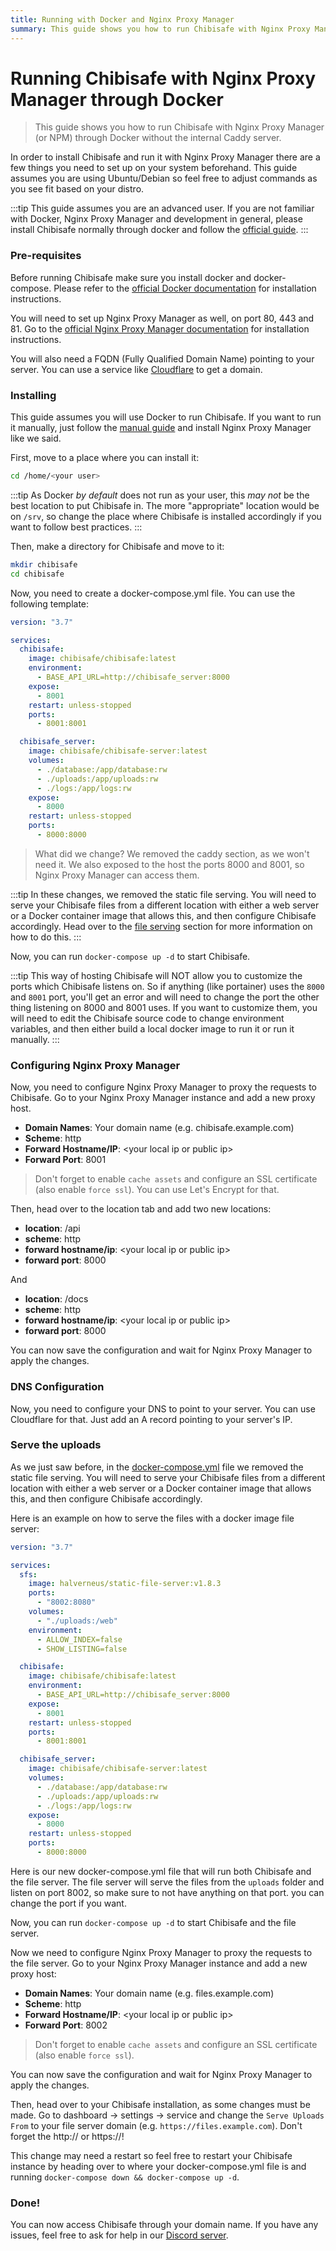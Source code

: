 ```yaml
---
title: Running with Docker and Nginx Proxy Manager
summary: This guide shows you how to run Chibisafe with Nginx Proxy Manager (or NPM) through Docker without the internal Caddy server.
---
```


# Running Chibisafe with Nginx Proxy Manager through Docker
> This guide shows you how to run Chibisafe with Nginx Proxy Manager (or NPM) through Docker without the internal Caddy server.

In order to install Chibisafe and run it with Nginx Proxy Manager there are a few things you need to set up on your system beforehand. This guide assumes you are using Ubuntu/Debian so feel free to adjust commands as you see fit based on your distro.

:::tip
  This guide assumes you are an advanced user. If you are not familiar with Docker, Nginx Proxy Manager and development in general, please install Chibisafe normally through docker and follow the [official guide](/docs/installation/running-with-docker).
:::

### Pre-requisites

Before running Chibisafe make sure you install docker and docker-compose. Please refer to the [official Docker documentation](https://docs.docker.com/get-docker/) for installation instructions.

You will need to set up Nginx Proxy Manager as well, on port 80, 443 and 81. Go to the [official Nginx Proxy Manager documentation](https://nginxproxymanager.com/guide/#quick-setup) for installation instructions.

You will also need a FQDN (Fully Qualified Domain Name) pointing to your server. You can use a service like [Cloudflare](https://www.cloudflare.com/) to get a domain.

### Installing

This guide assumes you will use Docker to run Chibisafe. If you want to run it manually, just follow the [manual guide](/docs/installation/running-manually) and install Nginx Proxy Manager like we said.

First, move to a place where you can install it:

```bash
cd /home/<your user>
```

:::tip
  As Docker *by default* does not run as your user, this *may not* be the best location to put Chibisafe in.
  The more "appropriate" location would be on `/srv`, so change the place where Chibisafe is installed accordingly if you want to follow best practices.
:::

Then, make a directory for Chibisafe and move to it:

```bash
mkdir chibisafe
cd chibisafe
```

Now, you need to create a docker-compose.yml file. You can use the following template:

```yaml
version: "3.7"

services:
  chibisafe:
    image: chibisafe/chibisafe:latest
    environment:
      - BASE_API_URL=http://chibisafe_server:8000
    expose:
      - 8001
    restart: unless-stopped
    ports:
      - 8001:8001

  chibisafe_server:
    image: chibisafe/chibisafe-server:latest
    volumes:
      - ./database:/app/database:rw
      - ./uploads:/app/uploads:rw
      - ./logs:/app/logs:rw
    expose:
      - 8000
    restart: unless-stopped
    ports:
      - 8000:8000
```

> What did we change?
> We removed the caddy section, as we won't need it. We also exposed to the host the ports 8000 and 8001, so Nginx Proxy Manager can access them.

:::tip
  In these changes, we removed the static file serving. You will need to serve your Chibisafe files from a different location with either a web server or a Docker container image that allows this, and then configure Chibisafe accordingly.
  Head over to the [file serving](#serve-the-uploads) section for more information on how to do this.
:::

Now, you can run `docker-compose up -d` to start Chibisafe.

:::tip
  This way of hosting Chibisafe will NOT allow you to customize the ports which Chibisafe listens on. So if anything (like portainer) uses the `8000` and `8001` port, you'll get an error and will need to change the port the other thing listening on 8000 and 8001 uses.
  If you want to customize them, you will need to edit the Chibisafe source code to change environment variables, and then either build a local docker image to run it or run it manually.
:::

### Configuring Nginx Proxy Manager

Now, you need to configure Nginx Proxy Manager to proxy the requests to Chibisafe. Go to your Nginx Proxy Manager instance and add a new proxy host.

- **Domain Names**: Your domain name (e.g. chibisafe.example.com)
- **Scheme**: http
- **Forward Hostname/IP**: \<your local ip or public ip\>
- **Forward Port**: 8001

> Don't forget to enable `cache assets` and configure an SSL certificate (also enable `force ssl`). You can use Let's Encrypt for that.

Then, head over to the location tab and add two new locations:

- **location**: /api
- **scheme**: http
- **forward hostname/ip**: \<your local ip or public ip\>
- **forward port**: 8000

And

- **location**: /docs
- **scheme**: http
- **forward hostname/ip**: \<your local ip or public ip\>
- **forward port**: 8000

You can now save the configuration and wait for Nginx Proxy Manager to apply the changes.

### DNS Configuration

Now, you need to configure your DNS to point to your server. You can use Cloudflare for that. Just add an A record pointing to your server's IP.

### Serve the uploads

As we just saw before, in the [docker-compose.yml](#installing) file we removed the static file serving. You will need to serve your Chibisafe files from a different location with either a web server or a Docker container image that allows this, and then configure Chibisafe accordingly.

Here is an example on how to serve the files with a docker image file server:

```yaml
version: "3.7"

services:
  sfs:
    image: halverneus/static-file-server:v1.8.3
    ports:
      - "8002:8080"
    volumes:
      - "./uploads:/web"
    environment:
      - ALLOW_INDEX=false
      - SHOW_LISTING=false

  chibisafe:
    image: chibisafe/chibisafe:latest
    environment:
      - BASE_API_URL=http://chibisafe_server:8000
    expose:
      - 8001
    restart: unless-stopped
    ports:
      - 8001:8001

  chibisafe_server:
    image: chibisafe/chibisafe-server:latest
    volumes:
      - ./database:/app/database:rw
      - ./uploads:/app/uploads:rw
      - ./logs:/app/logs:rw
    expose:
      - 8000
    restart: unless-stopped
    ports:
      - 8000:8000
```

Here is our new docker-compose.yml file that will run both Chibisafe and the file server. The file server will serve the files from the `uploads` folder and listen on port 8002, so make sure to not have anything on that port. you can change the port if you want.

Now, you can run `docker-compose up -d` to start Chibisafe and the file server.

Now we need to configure Nginx Proxy Manager to proxy the requests to the file server. Go to your Nginx Proxy Manager instance and add a new proxy host:

- **Domain Names**: Your domain name (e.g. files.example.com)
- **Scheme**: http
- **Forward Hostname/IP**: \<your local ip or public ip\>
- **Forward Port**: 8002

> Don't forget to enable `cache assets` and configure an SSL certificate (also enable `force ssl`).

You can now save the configuration and wait for Nginx Proxy Manager to apply the changes.

Then, head over to your Chibisafe installation, as some changes must be made. Go to dashboard -> settings -> service and change the `Serve Uploads From` to your file server domain (e.g. `https://files.example.com`). Don't forget the http:// or https://!

This change may need a restart so feel free to restart your Chibisafe instance by heading over to where your docker-compose.yml file is and running `docker-compose down && docker-compose up -d`.

### Done!

You can now access Chibisafe through your domain name. If you have any issues, feel free to ask for help in our [Discord server](https://discord.gg/5g6vgwn).

